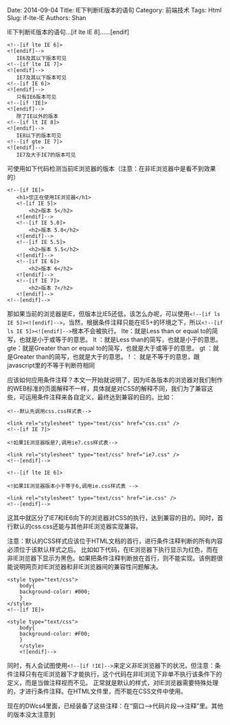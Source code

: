 Date: 2014-09-04
Title: IE下判断IE版本的语句
Category: 前端技术 
Tags: Html
Slug: if-lte-IE
Authors: Shan


IE下判断IE版本的语句...[if lte IE 8]……[endif]

 	<!--[if lte IE 6]>
  	<![endif]-->
   	   IE6及其以下版本可见
  	<!--[if lte IE 7]>
  	<![endif]-->
   	   IE7及其以下版本可见
  	<!--[if IE 6]>
  	<![endif]-->
   	   只有IE6版本可见
  	<!--[if !IE]>
  	<![endif]-->
   	   除了IE以外的版本
  	<!--[if lt IE 8]>
  	<![endif]-->
   	   IE8以下的版本可见
  	<!--[if gte IE 7]>
  	<![endif]-->
   	   IE7及大于IE7的版本可见

可使用如下代码检测当前IE浏览器的版本（注意：在非IE浏览器中是看不到效果的）

 	<!--[if IE]>
       <h1>您正在使用IE浏览器</h1>
       <!-[if IE 5]>
           <h2>版本 5</h2>
       <![endif]-->
       <!--[if IE 5.0]>
           <h2>版本 5.0</h2>
       <![endif]-->
       <!--[if IE 5.5]>
           <h2>版本 5.5</h2>
       <![endif]-->
       <!--[if IE 6]>
           <h2>版本 6</h2>
       <![endif]-->
       <!--[if IE 7]>
           <h2>版本 7</h2>
       <![endif]-->
	<!--[endif]-->

那如果当前的浏览器是IE，但版本比IE5还低，该怎么办呢，可以使用`<!--[if ls IE 5]><![endif]-->`，当然，根据条件注释只能在IE5+的环境之下，所以`<!--[if ls IE 5]><![endif]-->`根本不会被执行。
lte：就是Less than or equal to的简写，也就是小于或等于的意思。
lt ：就是Less than的简写，也就是小于的意思。
gte：就是Greater than or equal to的简写，也就是大于或等于的意思。
gt ：就是Greater than的简写，也就是大于的意思。
! ： 就是不等于的意思，跟javascript里的不等于判断符相同

应该如何应用条件注释？本文一开始就说明了，因为IE各版本的浏览器对我们制作的WEB标准的页面解释不一样，具体就是对CSS的解释不同，我们为了兼容这些，可运用条件注释来各自定义，最终达到兼容的目的。比如：

	<!--默认先调用css.css样式表-->

	<link rel="stylesheet" type="text/css" href="css.css" />
	<!--[if IE 7]>

	<!如果IE浏览器版是7,调用ie7.css样式表-->

	<link rel="stylesheet" type="text/css" href="ie7.css" />
	<!--[endif]-->

	<!--[if lte IE 6]>

	<!如果IE浏览器版本小于等于6,调用ie.css样式表 -->

	<link rel="stylesheet" type="text/css" href="ie.css" />
	<!--[endif]-->

这其中就区分了IE7和IE6向下的浏览器对CSS的执行，达到兼容的目的。同时，首行默认的css.css还能与其他非IE浏览器实现兼容。

注意：默认的CSS样式应该位于HTML文档的首行，进行条件注释判断的所有内容必须位于该默认样式之后。
比如如下代码，在IE浏览器下执行显示为红色，而在非IE浏览器下显示为黑色。如果把条件注释判断放在首行，则不能实现。该例题很能说明网页对IE浏览器和非IE浏览器间的兼容性问题解决。

    <style type="text/css">
        body{
        background-color: #000;
        }
    </style>
    <!--[if IE]>

    <style type="text/css">
        body{
        background-color: #F00;
        }
        </style>
        <![endif]-->

同时，有人会试图使用`<!--[if !IE]-->`来定义非IE浏览器下的状况，但注意：条件注释只有在IE浏览器下才能执行，这个代码在非IE浏览下非单不执行该条件下的定义，而是当做注释视而不见。
正常就是默认的样式，对IE浏览器需要特殊处理的，才进行条件注释。在HTML文件里，而不能在CSS文件中使用。

现在的DWcs4里面，已经装备了这些注释：在“窗口-->代码片段-->注释”里。其他的版本没太注意到